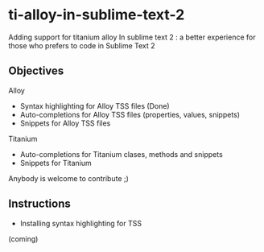 ti-alloy-in-sublime-text-2
==========================

Adding support for titanium alloy In sublime text 2 : a better experience for those who prefers to code in Sublime Text 2


Objectives
------------

Alloy

* Syntax highlighting for Alloy TSS files (Done)
* Auto-completions for Alloy TSS files (properties, values, snippets)
* Snippets for Alloy TSS files

Titanium

* Auto-completions for Titanium clases, methods and snippets
* Snippets for Titanium


Anybody is welcome to contribute ;)



Instructions
-------------


* Installing syntax highlighting for TSS

(coming)
